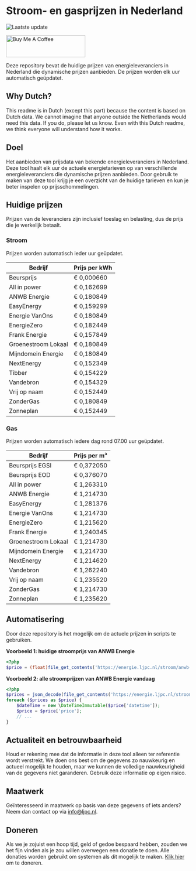 # Stroom- en gasprijzen in Nederland

![Laatste update](https://img.shields.io/badge/laatste%20update-2024--09--28%2012%3A00%20CET-brightgreen)

<a href="https://www.buymeacoffee.com/Lars-" target="_blank"><img src="https://cdn.buymeacoffee.com/buttons/v2/default-orange.png" alt="Buy Me A Coffee" height="60" style="height: 60px !important;width: 217px !important;" ></a>

Deze repository bevat de huidige prijzen van energieleveranciers in Nederland die dynamische prijzen aanbieden. De prijzen worden elk uur automatisch geüpdatet.

## Why Dutch?

This readme is in Dutch (except this part) because the content is based on Dutch data. We cannot imagine that anyone outside the Netherlands would need this data. If you do, please let us know. Even with this Dutch readme, we think
everyone will understand how it works.

## Doel

Het aanbieden van prijsdata van bekende energieleveranciers in Nederland. Deze tool haalt elk uur de actuele energietarieven op van verschillende energieleveranciers die dynamische prijzen aanbieden. Door gebruik te maken van deze tool
krijg je een overzicht van de huidige tarieven en kun je beter inspelen op prijsschommelingen.

## Huidige prijzen

Prijzen van de leveranciers zijn inclusief toeslag en belasting, dus de prijs die je werkelijk betaalt.

### Stroom

Prijzen worden automatisch ieder uur geüpdatet.

 Bedrijf | Prijs per kWh 
---------|---------------
Beursprijs | € 0,000660
All in power | € 0,162699
ANWB Energie | € 0,180849
EasyEnergy | € 0,159299
Energie VanOns | € 0,180849
EnergieZero | € 0,182449
Frank Energie | € 0,157849
Groenestroom Lokaal | € 0,180849
Mijndomein Energie | € 0,180849
NextEnergy | € 0,152349
Tibber | € 0,154229
Vandebron | € 0,154329
Vrij op naam | € 0,152449
ZonderGas | € 0,180849
Zonneplan | € 0,152449


### Gas

Prijzen worden automatisch iedere dag rond 07.00 uur geüpdatet.

 Bedrijf | Prijs per m³ 
---------|--------------
Beursprijs EGSI | € 0,372050
Beursprijs EOD | € 0,376070
All in power | € 1,263310
ANWB Energie | € 1,214730
EasyEnergy | € 1,281376
Energie VanOns | € 1,214730
EnergieZero | € 1,215620
Frank Energie | € 1,240345
Groenestroom Lokaal | € 1,214730
Mijndomein Energie | € 1,214730
NextEnergy | € 1,214620
Vandebron | € 1,262240
Vrij op naam | € 1,235520
ZonderGas | € 1,214730
Zonneplan | € 1,235620


## Automatisering

Door deze repository is het mogelijk om de actuele prijzen in scripts te gebruiken.

**Voorbeeld 1: huidige stroomprijs van ANWB Energie**

```php
<?php
$price = (float)file_get_contents('https://energie.ljpc.nl/stroom/anwb-energie-nu.txt');

```

**Voorbeeld 2: alle stroomprijzen van ANWB Energie vandaag**

```php
<?php
$prices = json_decode(file_get_contents('https://energie.ljpc.nl/stroom/all-in-power-vandaag.json'),true);
foreach ($prices as $price) {
    $dateTime = new \DateTimeImmutable($price['datetime']);
    $price = $price['price'];
    // ...
}
```

## Actualiteit en betrouwbaarheid

Houd er rekening mee dat de informatie in deze tool alleen ter referentie wordt verstrekt. We doen ons best om de gegevens zo nauwkeurig en actueel mogelijk te houden, maar we kunnen de volledige nauwkeurigheid van de gegevens niet
garanderen. Gebruik deze informatie op eigen risico.

## Maatwerk

Geïnteresseerd in maatwerk op basis van deze gegevens of iets anders? Neem dan contact op
via [info@ljpc.nl](mailto:info@ljpc.nl?subject=Energie%20prijzen).

## Doneren

Als we je zojuist een hoop tijd, geld of gedoe bespaard hebben, zouden we het fijn vinden als je zou willen overwegen een
donatie te doen. Alle donaties worden gebruikt om systemen als dit mogelijk te
maken. [Klik hier](https://www.buymeacoffee.com/Lars-) om te doneren.
